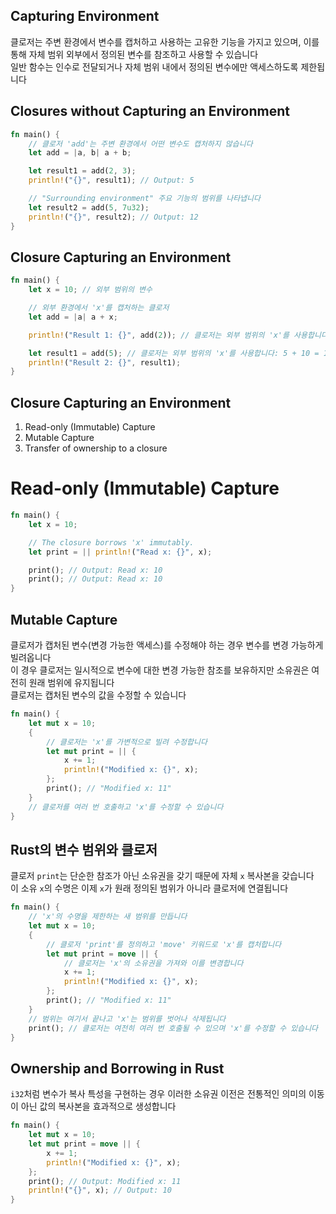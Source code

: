 ## Capturing Environment

클로저는 주변 환경에서 변수를 캡처하고 사용하는 고유한 기능을 가지고 있으며, 이를 통해 자체 범위 외부에서 정의된 변수를 참조하고 사용할 수 있습니다  
일반 함수는 인수로 전달되거나 자체 범위 내에서 정의된 변수에만 액세스하도록 제한됩니다

## Closures without Capturing an Environment

```rust
fn main() {
    // 클로저 'add'는 주변 환경에서 어떤 변수도 캡처하지 않습니다
    let add = |a, b| a + b;

    let result1 = add(2, 3);
    println!("{}", result1); // Output: 5

    // "Surrounding environment" 주요 기능의 범위를 나타냅니다
    let result2 = add(5, 7u32);
    println!("{}", result2); // Output: 12
}
```


## Closure Capturing an Environment

```rust
fn main() {
    let x = 10; // 외부 범위의 변수

    // 외부 환경에서 'x'를 캡처하는 클로저
    let add = |a| a + x;

    println!("Result 1: {}", add(2)); // 클로저는 외부 범위의 'x'를 사용합니다: 2 + 10 = 12

    let result1 = add(5); // 클로저는 외부 범위의 'x'를 사용합니다: 5 + 10 = 15
    println!("Result 2: {}", result1);
}
```

## Closure Capturing an Environment

1. Read-only (Immutable) Capture
2. Mutable Capture
3. Transfer of ownership to a closure

# Read-only (Immutable) Capture

```rust
fn main() {
    let x = 10;

    // The closure borrows 'x' immutably.
    let print = || println!("Read x: {}", x);

    print(); // Output: Read x: 10
    print(); // Output: Read x: 10
}
```

## Mutable Capture

클로저가 캡처된 변수(변경 가능한 액세스)를 수정해야 하는 경우 변수를 변경 가능하게 빌려옵니다  
이 경우 클로저는 일시적으로 변수에 대한 변경 가능한 참조를 보유하지만 소유권은 여전히 원래 범위에 유지됩니다  
클로저는 캡처된 변수의 값을 수정할 수 있습니다

```rust
fn main() {
    let mut x = 10;
    {
        // 클로저는 'x'를 가변적으로 빌려 수정합니다
        let mut print = || {
            x += 1;
            println!("Modified x: {}", x);
        };
        print(); // "Modified x: 11"
    }
    // 클로저를 여러 번 호출하고 'x'를 수정할 수 있습니다
}
```

## Rust의 변수 범위와 클로저

클로저 `print`는 단순한 참조가 아닌 소유권을 갖기 때문에 자체 `x` 복사본을 갖습니다  
이 소유 `x`의 수명은 이제 `x`가 원래 정의된 범위가 아니라 클로저에 연결됩니다

```rust
fn main() {
    // 'x'의 수명을 제한하는 새 범위를 만듭니다
    let mut x = 10;
    {
        // 클로저 'print'를 정의하고 'move' 키워드로 'x'를 캡처합니다
        let mut print = move || {
            // 클로저는 'x'의 소유권을 가져와 이를 변경합니다
            x += 1;
            println!("Modified x: {}", x);
        };
        print(); // "Modified x: 11"
    }
    // 범위는 여기서 끝나고 'x'는 범위를 벗어나 삭제됩니다
    print(); // 클로저는 여전히 여러 번 호출될 수 있으며 'x'를 수정할 수 있습니다
}
```

## Ownership and Borrowing in Rust

`i32`처럼 변수가 복사 특성을 구현하는 경우 이러한 소유권 이전은 전통적인 의미의 이동이 아닌 값의 복사본을 효과적으로 생성합니다

```rust
fn main() {
    let mut x = 10;
    let mut print = move || {
        x += 1;
        println!("Modified x: {}", x);
    };
    print(); // Output: Modified x: 11
    println!("{}", x); // Output: 10
}
```
